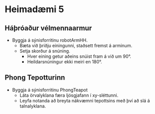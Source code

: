 # Heimadæmi 5

## Háþróaður vélmennaarmur
* Byggja á sýnisforritinu robotArmHH.
  * Bæta við þriðju einingunni, staðsett fremst á arminum.
  * Setja skorður á snúning.
    * Hver eining getur aðeins snúist fram á við um 90°.
    * Heildarsnúningur ekki meiri en 180°.
  
## Phong Tepotturinn
* Byggja á sýnisforritinu PhongTeapot
  * Láta örvalyklana færa ljósgjafann í xy-sléttunni.
  * Leyfa notanda að breyta nákvæmni tepottsins með því að slá á talnalyklana.